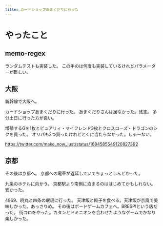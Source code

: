 ```yaml
---
title: カードショップあまくだりに行った
---
```


# やったこと

## memo-regex

ランダムテストも実装した。
この手のは何度も実装しているけれどパラメーターが難しい。

## 大阪

新幹線で大阪へ。

カードショップあまくだりに行った。
あまくだりさんは居なかった。残念。
多分土日に行った方が良い。

増殖するGを1枚とピュアリィ・マイフレンド3枚とクロスローズ・ドラゴンのシクを買った。
オリパも2つ買ったけれどとくに当たらなかった。しゃーない。

<https://twitter.com/make_now_just/status/1684585549120827392>

## 京都

その後は京都へ。
京都への電車が遅延していてちょっとしんどかった。

九条のホテルに向かう。
京都駅より南側に泊まるのははじめてかもしれない。
安かった。

4869、暁丸と四条の珉珉に行った。
天津飯と餃子を食べる。天津飯が京風で美味しかった。あっさりめ。
その後はボードゲームカフェへ。BRESPIという店だった。
街コロをやった。カタンとドミニオンを合わせたようなゲームでかなり楽しかった。
